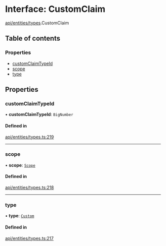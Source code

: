 # Interface: CustomClaim

[api/entities/types](../wiki/api.entities.types).CustomClaim

## Table of contents

### Properties

- [customClaimTypeId](../wiki/api.entities.types.CustomClaim#customclaimtypeid)
- [scope](../wiki/api.entities.types.CustomClaim#scope)
- [type](../wiki/api.entities.types.CustomClaim#type)

## Properties

### customClaimTypeId

• **customClaimTypeId**: `BigNumber`

#### Defined in

[api/entities/types.ts:219](https://github.com/PolymeshAssociation/polymesh-sdk/blob/8a9e72221/src/api/entities/types.ts#L219)

___

### scope

• **scope**: [`Scope`](../wiki/api.entities.types.Scope)

#### Defined in

[api/entities/types.ts:218](https://github.com/PolymeshAssociation/polymesh-sdk/blob/8a9e72221/src/api/entities/types.ts#L218)

___

### type

• **type**: [`Custom`](../wiki/api.entities.types.ClaimType#custom)

#### Defined in

[api/entities/types.ts:217](https://github.com/PolymeshAssociation/polymesh-sdk/blob/8a9e72221/src/api/entities/types.ts#L217)
